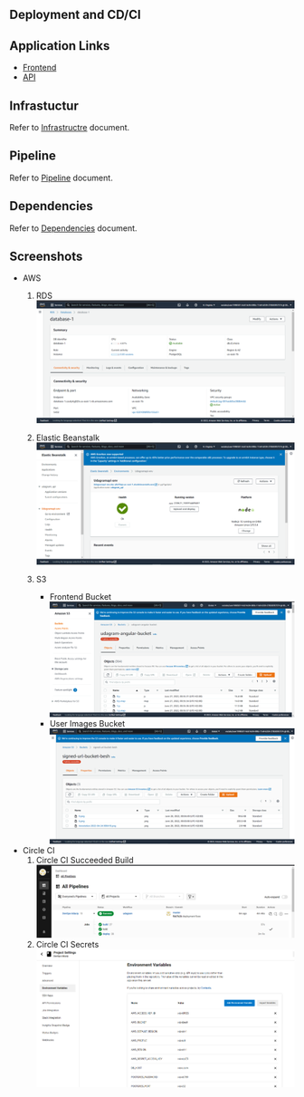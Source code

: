 ## Deployment and CD/CI

## Application Links
- [Frontend](http://udagram-angular-bucket.s3-website-us-east-1.amazonaws.com/)
- [API](https://udagramapi-env.eba-a8n72uje.us-east-1.elasticbeanstalk.com/)

## Infrastuctur
Refer to [Infrastructre](docs/infrastructure.md) document.

## Pipeline
Refer to [Pipeline](docs/pipeline.md) document.

## Dependencies
Refer to [Dependencies](docs/dependancies.md) document.

## Screenshots
- AWS
    1) RDS <img src="https://github.com/BeshoyHani/DevOps-Udaciy/blob/master/images/rds.PNG">
    2) Elastic Beanstalk <img src="https://github.com/BeshoyHani/DevOps-Udaciy/blob/master/images/eb.png">

    3) S3
        - Frontend Bucket <img src="https://github.com/BeshoyHani/DevOps-Udaciy/blob/master/images/s3fe.png">
        - User Images Bucket <img src="https://github.com/BeshoyHani/DevOps-Udaciy/blob/master/images/s3.png">
- Circle CI
    1) Circle CI Succeeded Build  <img src="https://github.com/BeshoyHani/DevOps-Udaciy/blob/master/images/cicd.png">
    2) Circle CI Secrets  <img src="https://github.com/BeshoyHani/DevOps-Udaciy/blob/master/images/circle_secrets.png">
